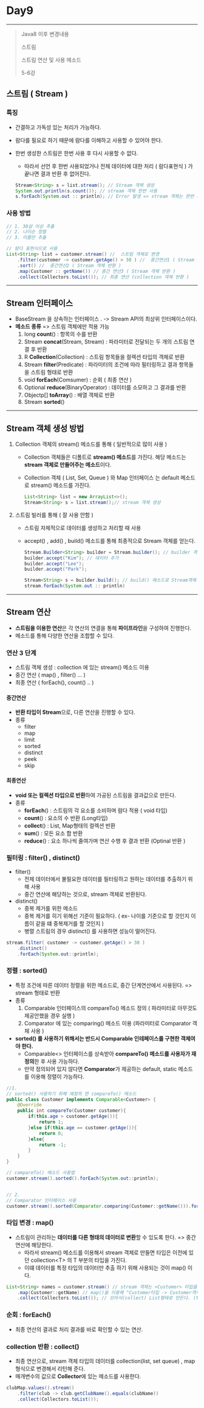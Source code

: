 # Day9

---

> Java8 이후 변경내용 
>
> 스트림 
>
> 스트림 연산 및 사용 메소드 
>
> 5-6강 

## 스트림 ( Stream )

### 특징

- 간결하고 가독성 있는 처리가 가능하다. 

- 람다를 필요로 하기 때문에 람다를 이해하고 사용할 수 있어야 한다. 

- 한번 생성한 스트림은 한번 사용 후 다시 사용할 수 없다.

  -  따라서 선언 후 한번 사용되었거나 전체 데이터에 대한 처리 ( 람다표현식 ) 가 끝나면 결과 반환 후 없어진다. 

    ```java
    Stream<String> s = list.stream(); // Stream 객체 생성 
    System.out.println(s.count()); // stream 객체 한번 사용 
    s.forEach(System.out :: println); // Error 발생 => stream 객체는 한번 사용하면 다시 사용하지 못한다. 
    ```

### 사용 방법

```java
// 1. 30살 이상 추출
// 2. 나이순 정렬
// 3. 이름만 추출 

// 람다 표현식으로 사용 
List<String> list = customer.stream() //  스트림 객체로 변경 
    .filter(customer -> customer.getAge() > 30 ) //  중간연산1 ( Stream 객체 반환 )
    .sort() //  중간연산2 ( Stream 객체 반환 )
    .map(Customer :: getName()) // 중간 연산3 ( Stream 객체 반환 )
    .collect(Collectors.toList()); // 최종 연산 (collection 객체 반환 )
```

---

## Stream 인터페이스 

- BaseStream 을 상속하는 인터페이스 . -> Stream API의 최상위 인터페이스이다. 
- **메소드 종류** => 스트림 객체에만 적용 가능 
  1. long **count**() : 항목의 수를 반환 
  2. Stream **concat**(Stream, Stream) : 파라미터로 전달되는 두 개의 스트림 연결 후 반환 
  3. R **Collection**(Collection) : 스트림 항목들을 컬렉션 타입의 객체로 반환
  4. Stream **filter**(Predicate) :  파라미터의 조건에 따라 필터링하고 결과 항목들을 스트림 형태로 반환 
  5. void **forEach**(Comsumer) : 순회 ( 최종 연산 )
  6. Optional **reduce**(BinaryOperator) : 데이터를 소모하고 그 결과를 반환 
  7. Objectp[] **toArray**() : 배열 객체로 반환 
  8. Stream **sorted**()

---

## Stream 객체 생성 방법 

1. Collection 객체의 stream() 메소드를 통해 ( 일반적으로 많이 사용 )

   - Collection 객체들은 디폴트로 **stream() 메소드**를 가진다.  해당 메소드는 **stream 객체로 만들어주는 메소드**이다. 

   - Collection 객체 ( List, Set, Queue ) 와 Map 인터페이스 는 default 메소드로 stream() 메소드를 가진다. 

     ```java
     List<String> list = new ArrayList<>();
     Stream<String> s = list.stream();// stream 객체 생성 

2. 스트림 빌러를 통해 ( 잘 사용 안함 )

   - 스트림 자체적으로 데이터를 생성하고 처리할 때 사용 

   - accept() , add() , build() 메소드를 통해 최종적으로 Stream 객체를 얻는다. 

     ```java
     Stream.Builder<String> builder = Stream.builder(); // builder 객체 생성 
     builder.accept("Kim"); // 데이터 추가 
     builder.accept("Lee");
     builder.accept("Park");
     
     Stream<String> s = builder.build(); // build() 메소드로 Stream객체 생성 
     stream.forEach(System.out :: println)
     ```

---

## Stream 연산 

- **스트림을 이용한 연산**은 각 연산의 연결을 통해 **파이프라인**을 구성하여 진행한다. 
- 메소드를 통해 다양한 연산을 조합할 수 있다. 

###  연산 3 단계

- 스트림 객체 생성 : collection 에 있는 stream() 메소드 이용
- 중간 연산 ( map() , filter() ... )
- 최종 연산 ( forEach(), count() .. ) 

#### 중간연산

- **반환 타입이 Stream**으로, 다른 연산을 진행할 수 있다. 
- 종류
  - filter
  - map
  - limit
  - sorted
  - distinct
  - peek
  - skip

#### 최종연산

- **void 또는 컬렉션 타입으로 반환**하여 가공된 스트림을 결과값으로 만든다. 
- 종류
  - **forEach**() : 스트림의 각 요소를 소비하며 람다 적용 ( void 타입)
  - **count**() : 요소의 수 반환 (Long타입)
  - **collect**() : List, Map형태의 컬렉션 반환 
  - **sum**() : 모든 요소 합 반환 
  - **reduce**() : 요소 하나씩 줄여가며 연산 수행 후 결과 반환 (Optinal 반환 )

### 필터링 :  filter() , distinct()  

- filter() 
  - 전체 데이터에서 불필요한 데이터를 필터링하고 원하는 데이터를 추출하기 위해 사용 
  - 중간 연산에 해당하는 것으로, stream 객체로 반환된다. 
- distinct() 
  - 중복 제거를 위한 메소드 
  - 중복 제거를 히기 위해선 기준이 필요하다. ( ex- 나이를 기준으로 할 것인지 이름이 같을 떄 중복제거를 할 것인지 )
  - 병렬 스트림의 경우 distinct() 를 사용하면 성능이 떨어진다. 

```java
stream.filter( customer -> customer.getAge() > 30 )
    .distinct()
    .forEach(System.out::println);
```

### 정렬 : sorted()

- 특정 조건에 따른 데이터 정렬을 위한 메소드로, 중간 단계연산에서 사용된다. => stream 형태로 반환 
- 종류
  1. Comparable 인터페이스의 compareTo() 메소드 정의 ( 파라미터로 아무것도 제공안했을 경우 실행 )
  2. Comparator 에 있는 comparing() 메소드 이용 (파라미터로 Comparator 객체 사용 )
- **sorted() 를 사용하기 위해서는 반드시 Comparable 인테페이스를 구현한 객체여야 한다.** 
  - Comparable<> 인터페이스를 상속받아 **compareTo() 메소드를 사용자가 재정의**한 후 사용 가능하다. 
  - 만약 정의되어 있지 않다면 **Comparator**가 제공하는 default, static 메소드를 이용해 정렬이 가능하다. 

```java
//1.
// sorted() 사용하기 위해 재정의 한 compareTo() 메소드 
public class Customer implements Comparable<Customer> {
    @Override
    public int compareTo(Customer customer){
        if(this.age > customer.getAge()){
            return 1;
        }else if(this.age == customer.getAge()){
            return 0;
        }else{
            return -1;
        }
    }
}

// compareTo() 메소드 사용법
customer.stream().sorted().forEach(System.out::println);


// 2.
// Comparator 인터페이스 사용 
customer.stream().sorted(Comparator.comparing(Customer::getName())).forEach(System.out::println);

```

### 타입 변경 : map()

- 스트림이 관리하는 **데이터를 다른 형태의 데이터로 변환**할 수 있도록 한다. => 중간연산에 해당한다. 
  - 따라서 stream() 메소드를 이용해서 stream 객체로 만들면 타입은 이전에 있던 collection\<T> 의 T 부분의 타입을 가진다. 
  - 이떄 데이터를 특정 타입의 데이터만 추출 하기 위해 사용되는 것이 map()  이다. 

```java
List<String> names = customer.stream() // stream 객체는 <Customer> 타입을 가진다. 
    .map(Customer::getName) // map()을 이용해 "Customer타입 -> Customer객체의 getName()타입" 으로 변경한다. 
    .collect(Collectors.toList()); // 모아서(collect) List형태로 만든다. (toList)
```

### 순회 : forEach()

- 최종 연산의 결과로 처리 결과를 바로 확인할 수 있는 연산. 

### collection 반환 : collect()

- 최종 연산으로, stream 객체 타입의 데이터를 collection(list, set queue) , map 형식으로 변경해서 리턴해 준다. 
- 매개변수의 값으로 **Collector**에 있는 메소드를 사용한다. 

```java
clubMap.values().stream()
    .filter(club -> club.getClubName().equals(clubName))
    .collect(Collectors.toList());
```



